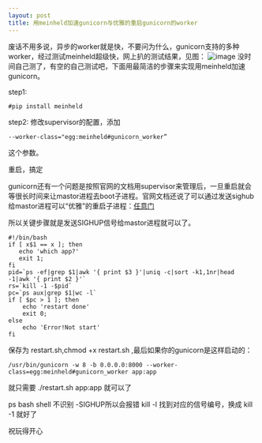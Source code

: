 ```yaml
--- 
layout: post
title: 用meinheld加速gunicorn与优雅的重启gunicorn的worker
---
```

废话不用多说，异步的worker就是快，不要问为什么，gunicorn支持的多种worker，经过测试meinheld超级快，网上扒的测试结果，见图：
![image](http://www.360ito.com/misc/photo/13.jpg)
没时间自己测了，有空的自己测试吧，下面用最简洁的步骤来实现用meinheld加速gunicorn。

step1:

    #pip install meinheld
    
step2:
修改supervisor的配置，添加

    --worker-class="egg:meinheld#gunicorn_worker”
    
这个参数。

重启，搞定

gunicorn还有一个问题是按照官网的文档用supervisor来管理后，一旦重启就会等很长时间来让mastor进程去boot子进程。官网文档还说了可以通过发送sighub给mastor进程可以“优雅”的重启子进程：[任意门](http://docs.gunicorn.org/en/latest/signals.html)

所以关键步骤就是发送SIGHUP信号给mastor进程就可以了。


    #!/bin/bash
    if [ x$1 == x ]; then
       echo 'which app?'
       exit 1;
    fi
    pid=`ps -ef|grep $1|awk '{ print $3 }'|uniq -c|sort -k1,1nr|head -1|awk '{ print $2 }'`
    rs=`kill -1 -$pid`
    pc=`ps aux|grep $1|wc -l`
    if [ $pc > 1 ]; then
        echo 'restart done'
        exit 0;
    else
        echo 'Error!Not start'
    fi

保存为 restart.sh,chmod +x restart.sh  ,最后如果你的gunicorn是这样启动的：
    
    /usr/bin/gunicorn -w 8 -b 0.0.0.0:8000 --worker-class=egg:meinheld#gunicorn_worker app:app
    
就只需要   ./restart.sh app:app  就可以了

ps bash shell 不识别 -SIGHUP所以会报错 kill -l 找到对应的信号编号，换成 kill -1 就好了

祝玩得开心